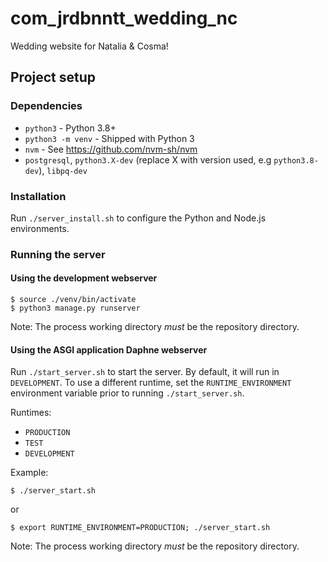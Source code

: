 com_jrdbnntt_wedding_nc
====================
Wedding website for Natalia & Cosma!


## Project setup
### Dependencies
* `python3` - Python 3.8+
* `python3 -m venv` - Shipped with Python 3
* `nvm` - See https://github.com/nvm-sh/nvm
* `postgresql`, `python3.X-dev` (replace X with version used, e.g `python3.8-dev`), `libpq-dev`

### Installation
Run `./server_install.sh` to configure the Python and Node.js environments.

### Running the server
#### Using the development webserver
```shell
$ source ./venv/bin/activate 
$ python3 manage.py runserver
```
Note: The process working directory *must* be the repository directory.


#### Using the ASGI application Daphne webserver
Run `./start_server.sh` to start the server. By default, it will run in `DEVELOPMENT`. To use a different runtime, set
the `RUNTIME_ENVIRONMENT` environment variable prior to running `./start_server.sh`.

Runtimes:
* `PRODUCTION`
* `TEST`
* `DEVELOPMENT`

Example:
```shell
$ ./server_start.sh
```
or
```shell
$ export RUNTIME_ENVIRONMENT=PRODUCTION; ./server_start.sh
```
Note: The process working directory *must* be the repository directory.

